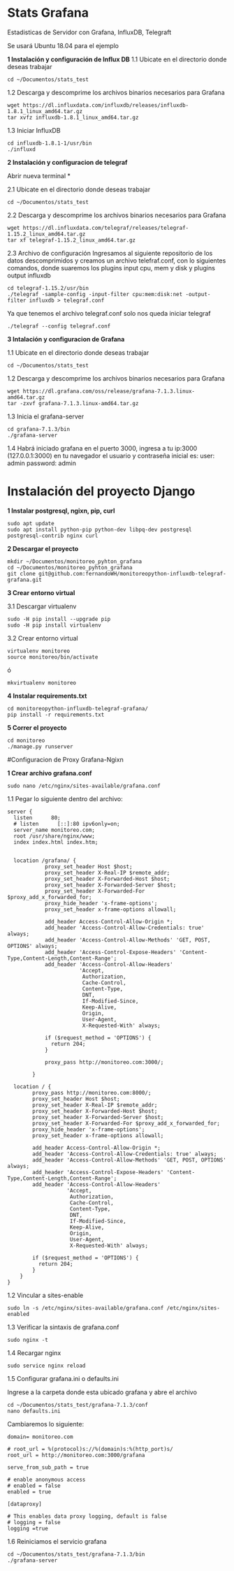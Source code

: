 # Stats Grafana
Estadisticas de Servidor con Grafana, InfluxDB, Telegraft

Se usará Ubuntu 18.04 para el ejemplo

__1 Instalación y configuración de Influx DB__
1.1 Ubicate en el directorio donde deseas trabajar
    
    cd ~/Documentos/stats_test

1.2 Descarga y descomprime los archivos binarios necesarios para Grafana

    wget https://dl.influxdata.com/influxdb/releases/influxdb-1.8.1_linux_amd64.tar.gz
    tar xvfz influxdb-1.8.1_linux_amd64.tar.gz

1.3 Iniciar InfluxDB
    
    cd influxdb-1.8.1-1/usr/bin
    ./influxd
__2 Instalación y configuracion de telegraf__
    
Abrir nueva terminal *

2.1 Ubicate en el directorio donde deseas trabajar
    
    cd ~/Documentos/stats_test

2.2 Descarga y descomprime los archivos binarios necesarios para Grafana

    wget https://dl.influxdata.com/telegraf/releases/telegraf-1.15.2_linux_amd64.tar.gz
    tar xf telegraf-1.15.2_linux_amd64.tar.gz
    
2.3 Archivo de configuración
  Ingresamos al siguiente repositorio de los datos descomprimidos y creamos un archivo telefraf.conf, con lo siguientes comandos, donde suaremos los plugins input cpu, mem y disk y plugins output influxdb
    
    cd telegraf-1.15.2/usr/bin
    ./telegraf -sample-config -input-filter cpu:mem:disk:net -output-filter influxdb > telegraf.conf
 
 Ya que tenemos el archivo telegraf.conf solo nos queda iniciar telegraf
 
    ./telegraf --config telegraf.conf

__3 Intalación y configuracion de Grafana__

1.1 Ubicate en el directorio donde deseas trabajar
    
    cd ~/Documentos/stats_test

1.2 Descarga y descomprime los archivos binarios necesarios para Grafana

    wget https://dl.grafana.com/oss/release/grafana-7.1.3.linux-amd64.tar.gz
    tar -zxvf grafana-7.1.3.linux-amd64.tar.gz
    
1.3 Inicia el grafana-server
    
    cd grafana-7.1.3/bin
    ./grafana-server

1.4 Habrá iniciado grafana en el puerto 3000, ingresa a tu ip:3000 (127.0.0.1:3000) en tu navegador
  el usuario y contraseña inicial es:
  user: admin
  password: admin
  
# Instalación del proyecto Django
__1 Instalar postgresql, ngixn, pip, curl__


    sudo apt update
    sudo apt install python-pip python-dev libpq-dev postgresql postgresql-contrib nginx curl   

__2 Descargar el proyecto__

    mkdir ~/Documentos/monitoreo_pyhton_grafana
    cd ~/Documentos/monitoreo_pyhton_grafana
    git clone git@github.com:fernandoWH/monitoreopython-influxdb-telegraf-grafana.git
    
__3 Crear entorno virtual__

3.1 Descargar virtualenv

    sudo -H pip install --upgrade pip
    sudo -H pip install virtualenv

3.2 Crear entorno virtual

    virtualenv monitoreo
    source monitoreo/bin/activate
    
ó

    mkvirtualenv monitoreo
    
__4 Instalar requirements.txt__
    
    cd monitoreopython-influxdb-telegraf-grafana/
    pip install -r requirements.txt

__5 Correr el proyecto__

    cd monitoreo
    ./manage.py runserver
    
    
#Configuracion de Proxy Grafana-Ngixn

__1 Crear archivo grafana.conf__

    sudo nano /etc/nginx/sites-available/grafana.conf
    
1.1 Pegar lo siguiente dentro del archivo:

    server {
      listen      80;
      # listen      [::]:80 ipv6only=on;
      server_name monitoreo.com;
      root /usr/share/nginx/www;
      index index.html index.htm;
    
    
      location /grafana/ {
                proxy_set_header Host $host;
                proxy_set_header X-Real-IP $remote_addr;
                proxy_set_header X-Forwarded-Host $host;
                proxy_set_header X-Forwarded-Server $host;
                proxy_set_header X-Forwarded-For $proxy_add_x_forwarded_for;
                proxy_hide_header 'x-frame-options';
                proxy_set_header x-frame-options allowall;
    
                add_header Access-Control-Allow-Origin *;
                add_header 'Access-Control-Allow-Credentials: true' always;
                add_header 'Access-Control-Allow-Methods' 'GET, POST, OPTIONS' always;
                add_header 'Access-Control-Expose-Headers' 'Content-Type,Content-Length,Content-Range';
                add_header 'Access-Control-Allow-Headers'
                           'Accept,
                            Authorization,
                            Cache-Control,
                            Content-Type,
                            DNT,
                            If-Modified-Since,
                            Keep-Alive,
                            Origin,
                            User-Agent,
                            X-Requested-With' always;
    
                if ($request_method = 'OPTIONS') {
                  return 204;
                }
    
                proxy_pass http://monitoreo.com:3000/;
    
            }
    
      location / {
            proxy_pass http://monitoreo.com:8000/;
            proxy_set_header Host $host;
            proxy_set_header X-Real-IP $remote_addr;
            proxy_set_header X-Forwarded-Host $host;
            proxy_set_header X-Forwarded-Server $host;
            proxy_set_header X-Forwarded-For $proxy_add_x_forwarded_for;
            proxy_hide_header 'x-frame-options';
            proxy_set_header x-frame-options allowall;
    
            add_header Access-Control-Allow-Origin *;
            add_header 'Access-Control-Allow-Credentials: true' always;
            add_header 'Access-Control-Allow-Methods' 'GET, POST, OPTIONS' always;
            add_header 'Access-Control-Expose-Headers' 'Content-Type,Content-Length,Content-Range';
            add_header 'Access-Control-Allow-Headers'
                       'Accept,
                        Authorization,
                        Cache-Control,
                        Content-Type,
                        DNT,
                        If-Modified-Since,
                        Keep-Alive,
                        Origin,
                        User-Agent,
                        X-Requested-With' always;
    
            if ($request_method = 'OPTIONS') {
              return 204;
            }
        }
    }

1.2 Vincular a sites-enable

    sudo ln -s /etc/nginx/sites-available/grafana.conf /etc/nginx/sites-enabled

1.3 Verificar la sintaxis de grafana.conf
    
    sudo nginx -t
    
1.4 Recargar nginx
    
    sudo service nginx reload
    
1.5 Configurar grafana.ini o defaults.ini

Ingrese a la carpeta donde esta ubicado grafana y abre el archivo

    cd ~/Documentos/stats_test/grafana-7.1.3/conf
    nano defaults.ini
    
Cambiaremos lo siguiente:
    
    domain= monitoreo.com
    
    # root_url = %(protocol)s://%(domain)s:%(http_port)s/
    root_url = http://monitoreo.com:3000/grafana
    
    serve_from_sub_path = true
    
    # enable anonymous access
    # enabled = false
    enabled = true
    
    [dataproxy]

    # This enables data proxy logging, default is false
    # logging = false
    logging =true
    
1.6 Reiniciamos el servicio grafana

    cd ~/Documentos/stats_test/grafana-7.1.3/bin
    ./grafana-server